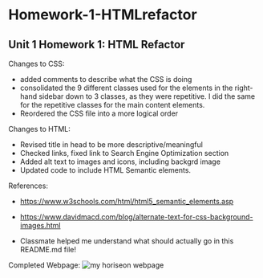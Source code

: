 # Homework-1-HTMLrefactor
## Unit 1 Homework 1: HTML Refactor

Changes to CSS:
* added comments to describe what the CSS is doing
* consolidated the 9 different classes used for the elements in the right-hand sidebar down to 3 classes, as they were repetitive. I did the same for the repetitive classes for the main content elements. 
* Reordered the CSS file into a more logical order

Changes to HTML:
* Revised title in head to be more descriptive/meaningful
* Checked links, fixed link to Search Engine Optimization section
* Added alt text to images and icons, including backgrd image
* Updated code to include HTML Semantic elements.

References: 
* https://www.w3schools.com/html/html5_semantic_elements.asp

* https://www.davidmacd.com/blog/alternate-text-for-css-background-images.html

* Classmate helped me understand what should actually go in this README.md file!

Completed Webpage:
![my horiseon webpage](/assets/images/screencapture-Horiseon-webpage.png)
